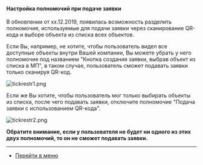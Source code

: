 #### Настройка полномочий при подаче заявки
В обновлении от xx.12.2019, появилась возможность разделить полномочия, используемые для подачи заявки через сканирование QR-кода и выборе объекта из списка всех объектов.

Если Вы, например, не хотите, чтобы пользователь видел все доступные объекты внутри Вашей компании, Вы можете убрать у него полномочие под названием "Кнопка создания заявки, выбрав объект из списка в МП", в таком случае, пользователь сможет подавать заявки только сканируя QR-код.

![tickrestr1.png](/attachments/images/FAQ/USER/Analytics/tickrestr1.png)

Если же Вы хотите, чтобы пользователь мог только выбирать объекты из списка, после чего подавать заявки, отключите полномочие "Подача заявки с использованием QR-кода".

![tickrestr2.png](/attachments/images/FAQ/USER/Analytics/tickrestr21.png)


**Обратите внимание, если у пользователя не будет ни одного из этих двух полномочий, то он не сможет подавать заявки.**


___
- [Перейти в меню](http://wiki.hubex.ru)
